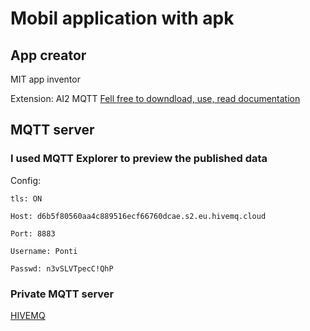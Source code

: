 # Mobil application with apk

## App creator
  MIT app inventor
  
  Extension: AI2 MQTT
[Fell free to downdload, use, read documentation](https://ullisroboterseite.de/android-AI2-PahoMQTT-en.html#setup)

## MQTT server

### I used MQTT Explorer to preview the published data
Config:

    tls: ON

    Host: d6b5f80560aa4c889516ecf66760dcae.s2.eu.hivemq.cloud

    Port: 8883
  
    Username: Ponti
  
    Passwd: n3vSLVTpecC!QhP


### Private MQTT server

[HIVEMQ](https://console.hivemq.cloud/clusters/detail?uuid=d6b5f80560aa4c889516ecf66760dcae&nav=credentials)
